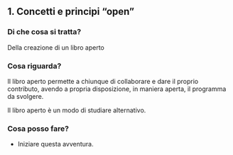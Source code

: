 ## 1. Concetti e principi “open”

### Di che cosa si tratta?

Della creazione di un libro aperto
 
 ### Cosa riguarda?

Il libro aperto permette a chiunque di collaborare e dare il proprio contributo, avendo a propria disposizione, in maniera aperta, il programma da svolgere.</p>
Il libro aperto è un modo di studiare alternativo.
 
### Cosa posso fare?
 - Iniziare questa avventura.
